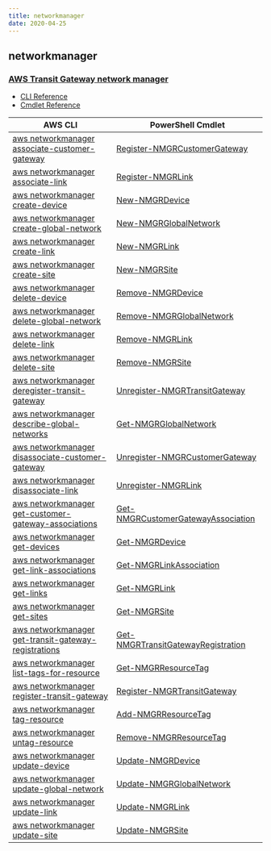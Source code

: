```yaml
---
title: networkmanager
date: 2020-04-25
---
```


## networkmanager

### [AWS Transit Gateway network manager](https://aws.amazon.com/transit-gateway/network-manager/)

* [CLI Reference](https://docs.aws.amazon.com/cli/latest/reference/networkmanager/index.html)
* [Cmdlet Reference](https://docs.aws.amazon.com/powershell/latest/reference/items/NetworkManager_cmdlets.html)

|AWS CLI|PowerShell Cmdlet|
|----|----|
|[aws networkmanager associate-customer-gateway](https://docs.aws.amazon.com/cli/latest/reference/networkmanager/associate-customer-gateway.html)|[Register-NMGRCustomerGateway](https://docs.aws.amazon.com/powershell/latest/reference/items/Register-NMGRCustomerGateway.html)|
|[aws networkmanager associate-link](https://docs.aws.amazon.com/cli/latest/reference/networkmanager/associate-link.html)|[Register-NMGRLink](https://docs.aws.amazon.com/powershell/latest/reference/items/Register-NMGRLink.html)|
|[aws networkmanager create-device](https://docs.aws.amazon.com/cli/latest/reference/networkmanager/create-device.html)|[New-NMGRDevice](https://docs.aws.amazon.com/powershell/latest/reference/items/New-NMGRDevice.html)|
|[aws networkmanager create-global-network](https://docs.aws.amazon.com/cli/latest/reference/networkmanager/create-global-network.html)|[New-NMGRGlobalNetwork](https://docs.aws.amazon.com/powershell/latest/reference/items/New-NMGRGlobalNetwork.html)|
|[aws networkmanager create-link](https://docs.aws.amazon.com/cli/latest/reference/networkmanager/create-link.html)|[New-NMGRLink](https://docs.aws.amazon.com/powershell/latest/reference/items/New-NMGRLink.html)|
|[aws networkmanager create-site](https://docs.aws.amazon.com/cli/latest/reference/networkmanager/create-site.html)|[New-NMGRSite](https://docs.aws.amazon.com/powershell/latest/reference/items/New-NMGRSite.html)|
|[aws networkmanager delete-device](https://docs.aws.amazon.com/cli/latest/reference/networkmanager/delete-device.html)|[Remove-NMGRDevice](https://docs.aws.amazon.com/powershell/latest/reference/items/Remove-NMGRDevice.html)|
|[aws networkmanager delete-global-network](https://docs.aws.amazon.com/cli/latest/reference/networkmanager/delete-global-network.html)|[Remove-NMGRGlobalNetwork](https://docs.aws.amazon.com/powershell/latest/reference/items/Remove-NMGRGlobalNetwork.html)|
|[aws networkmanager delete-link](https://docs.aws.amazon.com/cli/latest/reference/networkmanager/delete-link.html)|[Remove-NMGRLink](https://docs.aws.amazon.com/powershell/latest/reference/items/Remove-NMGRLink.html)|
|[aws networkmanager delete-site](https://docs.aws.amazon.com/cli/latest/reference/networkmanager/delete-site.html)|[Remove-NMGRSite](https://docs.aws.amazon.com/powershell/latest/reference/items/Remove-NMGRSite.html)|
|[aws networkmanager deregister-transit-gateway](https://docs.aws.amazon.com/cli/latest/reference/networkmanager/deregister-transit-gateway.html)|[Unregister-NMGRTransitGateway](https://docs.aws.amazon.com/powershell/latest/reference/items/Unregister-NMGRTransitGateway.html)|
|[aws networkmanager describe-global-networks](https://docs.aws.amazon.com/cli/latest/reference/networkmanager/describe-global-networks.html)|[Get-NMGRGlobalNetwork](https://docs.aws.amazon.com/powershell/latest/reference/items/Get-NMGRGlobalNetwork.html)|
|[aws networkmanager disassociate-customer-gateway](https://docs.aws.amazon.com/cli/latest/reference/networkmanager/disassociate-customer-gateway.html)|[Unregister-NMGRCustomerGateway](https://docs.aws.amazon.com/powershell/latest/reference/items/Unregister-NMGRCustomerGateway.html)|
|[aws networkmanager disassociate-link](https://docs.aws.amazon.com/cli/latest/reference/networkmanager/disassociate-link.html)|[Unregister-NMGRLink](https://docs.aws.amazon.com/powershell/latest/reference/items/Unregister-NMGRLink.html)|
|[aws networkmanager get-customer-gateway-associations](https://docs.aws.amazon.com/cli/latest/reference/networkmanager/get-customer-gateway-associations.html)|[Get-NMGRCustomerGatewayAssociation](https://docs.aws.amazon.com/powershell/latest/reference/items/Get-NMGRCustomerGatewayAssociation.html)|
|[aws networkmanager get-devices](https://docs.aws.amazon.com/cli/latest/reference/networkmanager/get-devices.html)|[Get-NMGRDevice](https://docs.aws.amazon.com/powershell/latest/reference/items/Get-NMGRDevice.html)|
|[aws networkmanager get-link-associations](https://docs.aws.amazon.com/cli/latest/reference/networkmanager/get-link-associations.html)|[Get-NMGRLinkAssociation](https://docs.aws.amazon.com/powershell/latest/reference/items/Get-NMGRLinkAssociation.html)|
|[aws networkmanager get-links](https://docs.aws.amazon.com/cli/latest/reference/networkmanager/get-links.html)|[Get-NMGRLink](https://docs.aws.amazon.com/powershell/latest/reference/items/Get-NMGRLink.html)|
|[aws networkmanager get-sites](https://docs.aws.amazon.com/cli/latest/reference/networkmanager/get-sites.html)|[Get-NMGRSite](https://docs.aws.amazon.com/powershell/latest/reference/items/Get-NMGRSite.html)|
|[aws networkmanager get-transit-gateway-registrations](https://docs.aws.amazon.com/cli/latest/reference/networkmanager/get-transit-gateway-registrations.html)|[Get-NMGRTransitGatewayRegistration](https://docs.aws.amazon.com/powershell/latest/reference/items/Get-NMGRTransitGatewayRegistration.html)|
|[aws networkmanager list-tags-for-resource](https://docs.aws.amazon.com/cli/latest/reference/networkmanager/list-tags-for-resource.html)|[Get-NMGRResourceTag](https://docs.aws.amazon.com/powershell/latest/reference/items/Get-NMGRResourceTag.html)|
|[aws networkmanager register-transit-gateway](https://docs.aws.amazon.com/cli/latest/reference/networkmanager/register-transit-gateway.html)|[Register-NMGRTransitGateway](https://docs.aws.amazon.com/powershell/latest/reference/items/Register-NMGRTransitGateway.html)|
|[aws networkmanager tag-resource](https://docs.aws.amazon.com/cli/latest/reference/networkmanager/tag-resource.html)|[Add-NMGRResourceTag](https://docs.aws.amazon.com/powershell/latest/reference/items/Add-NMGRResourceTag.html)|
|[aws networkmanager untag-resource](https://docs.aws.amazon.com/cli/latest/reference/networkmanager/untag-resource.html)|[Remove-NMGRResourceTag](https://docs.aws.amazon.com/powershell/latest/reference/items/Remove-NMGRResourceTag.html)|
|[aws networkmanager update-device](https://docs.aws.amazon.com/cli/latest/reference/networkmanager/update-device.html)|[Update-NMGRDevice](https://docs.aws.amazon.com/powershell/latest/reference/items/Update-NMGRDevice.html)|
|[aws networkmanager update-global-network](https://docs.aws.amazon.com/cli/latest/reference/networkmanager/update-global-network.html)|[Update-NMGRGlobalNetwork](https://docs.aws.amazon.com/powershell/latest/reference/items/Update-NMGRGlobalNetwork.html)|
|[aws networkmanager update-link](https://docs.aws.amazon.com/cli/latest/reference/networkmanager/update-link.html)|[Update-NMGRLink](https://docs.aws.amazon.com/powershell/latest/reference/items/Update-NMGRLink.html)|
|[aws networkmanager update-site](https://docs.aws.amazon.com/cli/latest/reference/networkmanager/update-site.html)|[Update-NMGRSite](https://docs.aws.amazon.com/powershell/latest/reference/items/Update-NMGRSite.html)|


